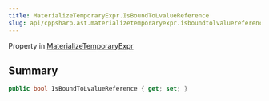 ```yaml
---
title: MaterializeTemporaryExpr.IsBoundToLvalueReference
slug: api/cppsharp.ast.materializetemporaryexpr.isboundtolvaluereference
---
```

Property in [MaterializeTemporaryExpr](/api/cppsharp/ast/materializetemporaryexpr)

## Summary



```csharp
public bool IsBoundToLvalueReference { get; set; }
```

